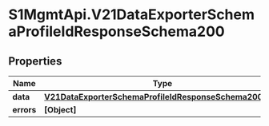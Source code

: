 # S1MgmtApi.V21DataExporterSchemaProfileIdResponseSchema200

## Properties
Name | Type | Description | Notes
------------ | ------------- | ------------- | -------------
**data** | [**V21DataExporterSchemaProfileIdResponseSchema200Data**](V21DataExporterSchemaProfileIdResponseSchema200Data.md) |  | [optional] 
**errors** | **[Object]** | Errors | [optional] 


